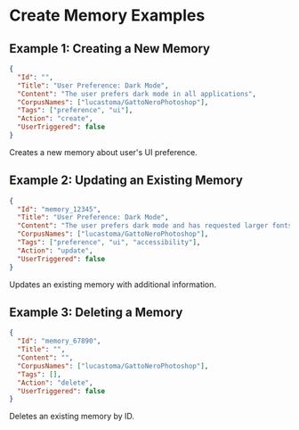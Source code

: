 # Create Memory Examples

## Example 1: Creating a New Memory
```json
{
  "Id": "",
  "Title": "User Preference: Dark Mode",
  "Content": "The user prefers dark mode in all applications",
  "CorpusNames": ["lucastoma/GattoNeroPhotoshop"],
  "Tags": ["preference", "ui"],
  "Action": "create",
  "UserTriggered": false
}
```
Creates a new memory about user's UI preference.

## Example 2: Updating an Existing Memory
```json
{
  "Id": "memory_12345",
  "Title": "User Preference: Dark Mode",
  "Content": "The user prefers dark mode and has requested larger fonts",
  "CorpusNames": ["lucastoma/GattoNeroPhotoshop"],
  "Tags": ["preference", "ui", "accessibility"],
  "Action": "update",
  "UserTriggered": false
}
```
Updates an existing memory with additional information.

## Example 3: Deleting a Memory
```json
{
  "Id": "memory_67890",
  "Title": "",
  "Content": "",
  "CorpusNames": ["lucastoma/GattoNeroPhotoshop"],
  "Tags": [],
  "Action": "delete",
  "UserTriggered": false
}
```
Deletes an existing memory by ID.